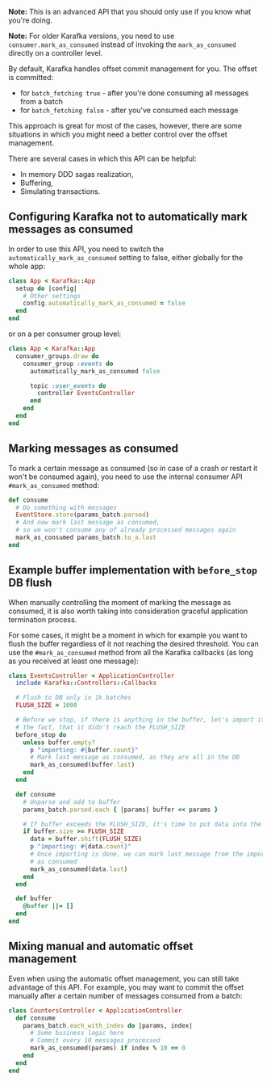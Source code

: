 **Note:** This is an advanced API that you should only use if you know what you're doing.

**Note:** For older Karafka versions, you need to use ```consumer.mark_as_consumed``` instead of invoking the ```mark_as_consumed``` directly on a controller level.

By default, Karafka handles offset commit management for you. The offset is committed:
-  for ```batch_fetching true``` - after you're done consuming all messages from a batch
-  for ```batch_fetching false``` - after you've consumed each message

This approach is great for most of the cases, however, there are some situations in which you might need a better control over the offset management.

There are several cases in which this API can be helpful:

- In memory DDD sagas realization,
- Buffering,
- Simulating transactions.

## Configuring Karafka not to automatically mark messages as consumed

In order to use this API, you need to switch the ```automatically_mark_as_consumed``` setting to false, either globally for the whole app:

```ruby
class App < Karafka::App
  setup do |config|
    # Other settings
    config.automatically_mark_as_consumed = false
  end
end
```

or on a per consumer group level:

```ruby
class App < Karafka::App
  consumer_groups.draw do
    consumer_group :events do
      automatically_mark_as_consumed false

      topic :user_events do
        controller EventsController
      end
    end
  end
end
```
## Marking messages as consumed

To mark a certain message as consumed (so in case of a crash or restart it won't be consumed again), you need to use the internal consumer API ```#mark_as_consumed``` method:

```ruby
def consume
  # Do something with messages
  EventStore.store(params_batch.parsed)
  # And now mark last message as consumed,
  # so we won't consume any of already processed messages again
  mark_as_consumed params_batch.to_a.last
end
```

## Example buffer implementation with ```before_stop``` DB flush

When manually controlling the moment of marking the message as consumed, it is also worth taking into consideration graceful application termination process.

For some cases, it might be a moment in which for example you want to flush the buffer regardless of it not reaching the desired threshold. You can use the ```#mark_as_consumed``` method from all the Karafka callbacks (as long as you received at least one message):

```ruby
class EventsController < ApplicationController
  include Karafka::Controllers::Callbacks

  # Flush to DB only in 1k batches
  FLUSH_SIZE = 1000

  # Before we stop, if there is anything in the buffer, let's import it despite
  # the fact, that it didn't reach the FLUSH_SIZE
  before_stop do
    unless buffer.empty?
      p "importing: #{buffer.count}"
      # Mark last message as consumed, as they are all in the DB
      mark_as_consumed(buffer.last)
    end
  end

  def consume
    # Unparse and add to buffer
    params_batch.parsed.each { |params| buffer << params }

    # If buffer exceeds the FLUSH_SIZE, it's time to put data into the DB
    if buffer.size >= FLUSH_SIZE
      data = buffer.shift(FLUSH_SIZE)
      p "importing: #{data.count}"
      # Once importing is done, we can mark last message from the imported set
      # as consumed
      mark_as_consumed(data.last)
    end
  end

  def buffer
    @buffer ||= []
  end
end
```

## Mixing manual and automatic offset management

Even when using the automatic offset management, you can still take advantage of this API. For example, you may want to commit the offset manually after a certain number of messages consumed from a batch:

```ruby
class CountersController < ApplicationController
  def consume
    params_batch.each_with_index do |params, index|
      # Some business logic here
      # Commit every 10 messages processed
      mark_as_consumed(params) if index % 10 == 0
    end
  end
end
```
